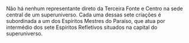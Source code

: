 ﻿Não há nenhum representante direto da Terceira Fonte e Centro na sede central de um superuniverso. Cada uma dessas sete criações é subordinada a um dos Espíritos Mestres do Paraíso, que atua por intermédio dos sete Espíritos Refletivos situados na capital do superuniverso.